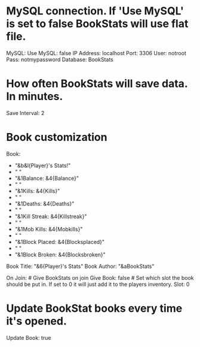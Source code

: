 # MySQL connection. If 'Use MySQL' is set to false BookStats will use flat file.
MySQL:
    Use MySQL: false
    IP Address: localhost
    Port: 3306
    User: notroot
    Pass: notmypassword
    Database: BookStats

# How often BookStats will save data. In minutes.
Save Interval: 2

# Book customization
Book:
- "&b&l{Player}'s Stats!"
- " "
- "&1Balance: &4{Balance}"
- " "
- "&1Kills: &4{Kills}"
- " "
- "&1Deaths: &4{Deaths}"
- " "
- "&1Kill Streak: &4{Killstreak}"
- " "
- "&1Mob Kills: &4{Mobkills}"
- " "
- "&1Block Placed: &4{Blocksplaced}"
- " "
- "&1Block Broken: &4{Blocksbroken}"

Book Title: "&6{Player}'s Stats"
Book Author: "&aBookStats"

On Join:
    # Give BookStats on join 
    Give Book: false
    # Set which slot the book should be put in. If set to 0 it will just add it to the players inventory.
    Slot: 0

# Update BookStat books every time it's opened.
Update Book: true
